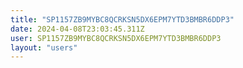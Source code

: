 ```yaml
---
title: "SP1157ZB9MYBC8QCRKSN5DX6EPM7YTD3BMBR6DDP3"
date: 2024-04-08T23:03:45.311Z
user: SP1157ZB9MYBC8QCRKSN5DX6EPM7YTD3BMBR6DDP3
layout: "users"
---
```

    